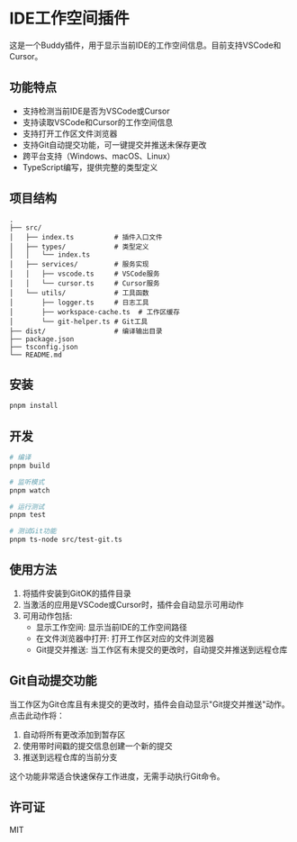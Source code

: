# IDE工作空间插件

这是一个Buddy插件，用于显示当前IDE的工作空间信息。目前支持VSCode和Cursor。

## 功能特点

- 支持检测当前IDE是否为VSCode或Cursor
- 支持读取VSCode和Cursor的工作空间信息
- 支持打开工作区文件浏览器
- 支持Git自动提交功能，可一键提交并推送未保存更改
- 跨平台支持（Windows、macOS、Linux）
- TypeScript编写，提供完整的类型定义

## 项目结构

```
.
├── src/
│   ├── index.ts          # 插件入口文件
│   ├── types/            # 类型定义
│   │   └── index.ts
│   ├── services/         # 服务实现
│   │   ├── vscode.ts     # VSCode服务
│   │   └── cursor.ts     # Cursor服务
│   └── utils/            # 工具函数
│       ├── logger.ts     # 日志工具
│       ├── workspace-cache.ts  # 工作区缓存
│       └── git-helper.ts # Git工具
├── dist/                 # 编译输出目录
├── package.json
├── tsconfig.json
└── README.md
```

## 安装

```bash
pnpm install
```

## 开发

```bash
# 编译
pnpm build

# 监听模式
pnpm watch

# 运行测试
pnpm test

# 测试Git功能
pnpm ts-node src/test-git.ts
```

## 使用方法

1. 将插件安装到GitOK的插件目录
2. 当激活的应用是VSCode或Cursor时，插件会自动显示可用动作
3. 可用动作包括:
   - 显示工作空间: 显示当前IDE的工作空间路径
   - 在文件浏览器中打开: 打开工作区对应的文件浏览器
   - Git提交并推送: 当工作区有未提交的更改时，自动提交并推送到远程仓库

## Git自动提交功能

当工作区为Git仓库且有未提交的更改时，插件会自动显示"Git提交并推送"动作。点击此动作将：

1. 自动将所有更改添加到暂存区
2. 使用带时间戳的提交信息创建一个新的提交
3. 推送到远程仓库的当前分支

这个功能非常适合快速保存工作进度，无需手动执行Git命令。

## 许可证

MIT 